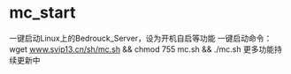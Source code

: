 # mc_start
一键启动Linux上的Bedrouck_Server，设为开机自启等功能
一键启动命令：
wget www.svip13.cn/sh/mc.sh && chmod 755 mc.sh && ./mc.sh
更多功能持续更新中
